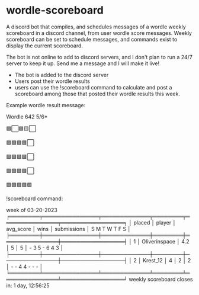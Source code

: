 # wordle-scoreboard

A discord bot that compiles, and schedules messages of a wordle weekly scoreboard in a discord channel, from user wordle score messages. 
Weekly scoreboard can be set to schedule messages, and commands exist to display the current scoreboard.


The bot is not online to add to discord servers, and I don't plan to run a 24/7 server to keep it up. Send me a message and I will make it live!

- The bot is added to the discord server
- Users post their wordle results
- users can use the !scoreboard command to calculate and post a scoreboard among those that posted their wordle results this week.


Example wordle result message:

Wordle 642 5/6*

🟩⬜🟩🟨⬜

🟩🟩🟩🟩⬜

🟩🟩🟩🟩⬜

🟩🟩🟩🟩⬜

🟩🟩🟩🟩🟩


!scoreboard command:

week of 03-20-2023
╒════════╤═══════════════╤═════════════╤════════╤═══════════════╤═════════════════╕
│ placed │ player        │   avg_score │   wins │   submissions │ S M T W T F S   │
╞════════╪═══════════════╪═════════════╪════════╪═══════════════╪═════════════════╡
│      1 │ Oliverinspace │         4.2 │      5 │             5 │ - 3 5 - 6 4 3   │
├────────┼───────────────┼─────────────┼────────┼───────────────┼─────────────────┤
│      2 │ Krest_12      │         4   │      2 │             2 │ - - 4 4 - - -   │
╘════════╧═══════════════╧═════════════╧════════╧═══════════════╧═════════════════╛
 weekly scoreboard closes in: 1 day, 12:56:25
